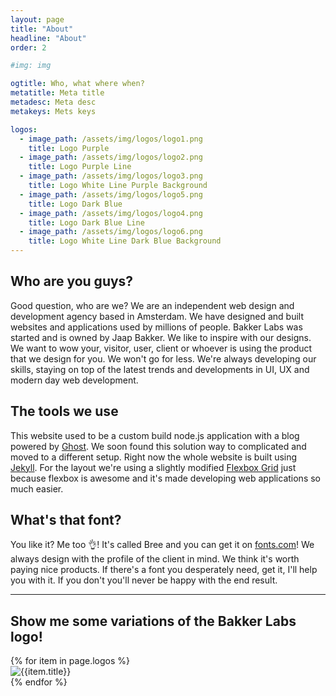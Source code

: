 ```yaml
---
layout: page
title: "About"
headline: "About"
order: 2

#img: img

ogtitle: Who, what where when?
metatitle: Meta title
metadesc: Meta desc
metakeys: Mets keys

logos:
  - image_path: /assets/img/logos/logo1.png
    title: Logo Purple
  - image_path: /assets/img/logos/logo2.png
    title: Logo Purple Line
  - image_path: /assets/img/logos/logo3.png
    title: Logo White Line Purple Background
  - image_path: /assets/img/logos/logo5.png
    title: Logo Dark Blue
  - image_path: /assets/img/logos/logo4.png
    title: Logo Dark Blue Line
  - image_path: /assets/img/logos/logo6.png
    title: Logo White Line Dark Blue Background
---
```



## Who are you guys?
Good question, who are we? We are an independent web design and development agency based in Amsterdam. We have designed and built websites and applications used by millions of people. Bakker Labs was started and is owned by Jaap Bakker. We like to inspire with our designs. We want to wow your, visitor, user, client or whoever is using the product that we design for you. We won't go for less. We're always developing our skills, staying on top of the latest trends and developments in UI, UX and modern day web development.

## The tools we use
This website used to be a custom build node.js application with a blog powered by [Ghost](https://ghost.org). We soon found this solution way to complicated and moved to a different setup. Right now the whole website is built using [Jekyll](https://jekyllrb.com/). For the layout we're using a slightly modified [Flexbox Grid](http://flexboxgrid.com/) just because flexbox is awesome and it's made developing web applications so much easier.

## What's that font?
You like it? Me too 👌! It's called Bree and you can get it on [fonts.com](https://www.fonts.com/font/typetogether/bree)! We always design with the profile of the client in mind. We think it's worth paying nice products. If there's a font you desperately need, get it, I'll help you with it. If you don't you'll never be happy with the end result.

---
## Show me some variations of the Bakker Labs logo!
<div class="row">
	{% for item in page.logos %}
	<div class="col-md-4">
		<img src="{{item.image_path}}" alt="{{item.title}}" class="img-responsive">
	</div>
	{% endfor %}
</div>